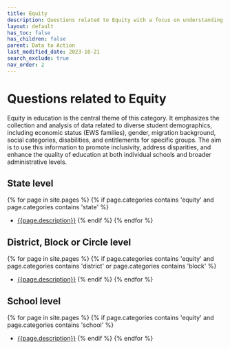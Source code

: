 ```yaml
---
title: Equity
description: Questions related to Equity with a focus on understanding and addressing issues related to equity in education.
layout: default
has_toc: false
has_children: false
parent: Data to Action
last_modified_date: 2023-10-21
search_exclude: true
nav_order: 2
---
```


# Questions related to Equity
Equity in education is the central theme of this category. It emphasizes the collection and analysis of data related to diverse student demographics, including economic status (EWS families), gender, migration background, social categories, disabilities, and entitlements for specific groups. The aim is to use this information to promote inclusivity, address disparities, and enhance the quality of education at both individual schools and broader administrative levels.

## State level
{% for page in site.pages %}
  {% if page.categories contains 'equity' and page.categories contains 'state' %}
  -  [{{page.description}}]({{site.url}}{{page.url}})
  {% endif %}
{% endfor %}

## District, Block or Circle level
{% for page in site.pages %}
  {% if page.categories contains 'equity' and page.categories contains 'district' or page.categories contains 'block' %}
  -  [{{page.description}}]({{site.url}}{{page.url}})
  {% endif %}
{% endfor %}

## School level
{% for page in site.pages %}
  {% if page.categories contains 'equity' and page.categories contains 'school' %}
  -  [{{page.description}}]({{site.url}}{{page.url}})
  {% endif %}
{% endfor %}